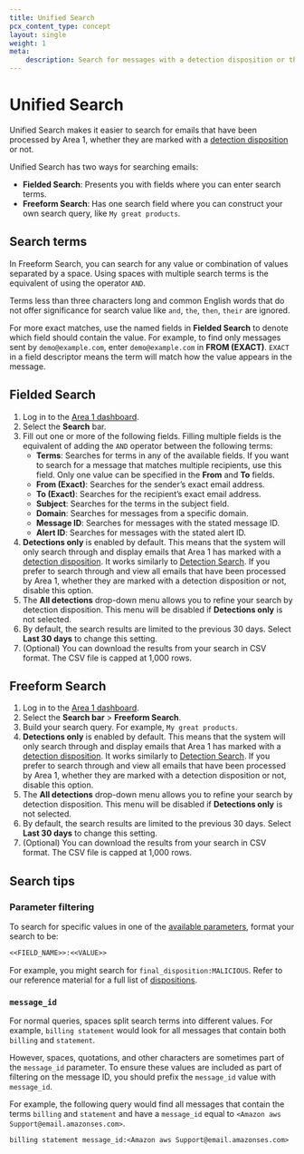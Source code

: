 ```yaml
---
title: Unified Search
pcx_content_type: concept
layout: single
weight: 1
meta:
    description: Search for messages with a detection disposition or that have been processeded by Area 1.
---
```


# Unified Search

Unified Search makes it easier to search for emails that have been processed by Area 1, whether they are marked with a [detection disposition](/email-security/reference/dispositions-and-attributes/) or not.

Unified Search has two ways for searching emails:

- **Fielded Search**: Presents you with fields where you can enter search terms.
- **Freeform Search**: Has one search field where you can construct your own search query, like `My great products`.

## Search terms

In Freeform Search, you can search for any value or combination of values separated by a space. Using spaces with multiple search terms is the equivalent of using the operator `AND`.

Terms less than three characters long and common English words that do not offer significance for search value like `and`, `the`, `then`, `their` are ignored.

For more exact matches, use the named fields in **Fielded Search** to denote which field should contain the value. For example, to find only messages sent by `demo@example.com`, enter `demo@example.com` in **FROM (EXACT)**. `EXACT` in a field descriptor means the term will match how the value appears in the message.

## Fielded Search

1. Log in to the [Area 1 dashboard](https://horizon.area1security.com/).
2. Select the **Search** bar.
3. Fill out one or more of the following fields. Filling multiple fields is the equivalent of adding the `AND` operator between the following terms:
	- **Terms**: Searches for terms in any of the available fields. If you want to search for a message that matches multiple recipients, use this field. Only one value can be specified in the **From** and **To** fields.
	- **From (Exact)**: Searches for the sender’s exact email address.
	- **To (Exact)**: Searches for the recipient’s exact email address.
	- **Subject**: Searches for the terms in the subject field.
	- **Domain**: Searches for messages from a specific domain.
	- **Message ID**: Searches for messages with the stated message ID.
	- **Alert ID**: Searches for messages with the stated alert ID.
4. **Detections only** is enabled by default. This means that the system will only search through and display emails that Area 1 has marked with a [detection disposition](/email-security/reference/dispositions-and-attributes/). It works similarly to [Detection Search](/email-security/reporting/search/detection-search/). If you prefer to search through and view all emails that have been processed by Area 1, whether they are marked with a detection disposition or not, disable this option.
5. The **All detections** drop-down menu allows you to refine your search by detection disposition. This menu will be disabled if **Detections only** is not selected.
6. By default, the search results are limited to the previous 30 days. Select **Last 30 days** to change this setting.
7. (Optional) You can download the results from your search in CSV format. The CSV file is capped at 1,000 rows.

## Freeform Search

1. Log in to the [Area 1 dashboard](https://horizon.area1security.com/).
2. Select the **Search bar** > **Freeform Search**.
3. Build your search query. For example, `My great products`.
4. **Detections only** is enabled by default. This means that the system will only search through and display emails that Area 1 has marked with a [detection disposition](/email-security/reference/dispositions-and-attributes/). It works similarly to [Detection Search](/email-security/reporting/search/detection-search/). If you prefer to search through and view all emails that have been processed by Area 1, whether they are marked with a detection disposition or not, disable this option.
5. The **All detections** drop-down menu allows you to refine your search by detection disposition. This menu will be disabled if **Detections only** is not selected.
6. By default, the search results are limited to the previous 30 days. Select **Last 30 days** to change this setting.
7. (Optional) You can download the results from your search in CSV format. The CSV file is capped at 1,000 rows.

## Search tips

### Parameter filtering

To search for specific values in one of the [available parameters](/email-security/reporting/search/detection-search/available-parameters/), format your search to be:

```txt
<<FIELD_NAME>>:<<VALUE>>
```

For example, you might search for `final_disposition:MALICIOUS`. Refer to our reference material for a full list of [dispositions](/email-security/reference/dispositions-and-attributes/).

### `message_id`

For normal queries, spaces split search terms into different values. For example, `billing statement` would look for all messages that contain both `billing` and `statement`.

However, spaces, quotations, and other characters are sometimes part of the `message_id` parameter. To ensure these values are included as part of filtering on the message ID, you should prefix the `message_id` value with `message_id`.

For example, the following query would find all messages that contain the terms `billing` and `statement` and have a `message_id` equal to `<Amazon aws Support@email.amazonses.com>`.

```txt
billing statement message_id:<Amazon aws Support@email.amazonses.com>
```
